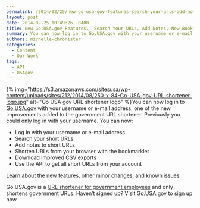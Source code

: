 ```yaml
---
permalink: /2014/02/25/new-go-usa-gov-features-search-your-urls-add-notes-new-bookmarklet-and-more/
layout: post
date: 2014-02-25 10:49:26 -0400
title: New Go.USA.gov Features\: Search Your URLs, Add Notes, New Bookmarklet, and More
summary: You can now log in to Go.USA.gov with your username or e-mail address, one of the &nbsp;new improvements added to the government URL shortener.&nbsp;Previously you could only log in with your username. You can now\: Log in with your username or e-mail address Search your short URLs
authors: michelle-chronister
categories:
  - Content
  - Our Work
tags:
  - API
  - USAgov
---
```


{% img="https://s3.amazonaws.com/sitesusa/wp-content/uploads/sites/212/2014/08/250-x-84-Go-USA-gov-URL-shortener-logo.jpg" alt="Go USA gov URL shortener logo" %}You can now log in to [Go.USA.gov](https://go.usa.gov/) with your username or e-mail address, one of the  new improvements added to the government URL shortener. Previously you could only log in with your username. You can now:

  * Log in with your username or e-mail address
  * Search your short URLs
  * Add notes to short URLs
  * Shorten URLs from your browser with the bookmarklet
  * Download improved CSV exports
  * Use the API to get all short URLs from your account

[Learn about the new features, other minor changes, and known issues](http://go.usa.gov/node/121).

Go.USA.gov is a [URL shortener for government employees](https://www.WHATEVER/services/usa-gov-short-urls/) and only shortens government URLs. Haven&#8217;t signed up? Visit Go.USA.gov to [sign up](https://go.usa.gov/) now.